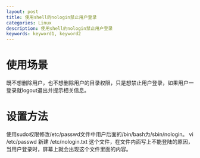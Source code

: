```yaml
---
layout: post
title: 使用shell的nologin禁止用户登录
categories: Linux
description: 使用shell的nologin禁止用户登录
keywords: keyword1, keyword2
---
```


# 使用场景
既不想删除用户，也不想删除用户的目录权限，只是想禁止用户登录，如果用户一登录就logout退出并提示相关信息。
# 设置方法
使用sudo权限修改/etc/passwd文件中用户后面的/bin/bash为/sbin/nologin。
    vi /etc/passwd
新建 /etc/nologin.txt 这个文件，在文件内面写上不能登陆的原因，当用户登录时，屏幕上就会出现这个文件里面的内容。